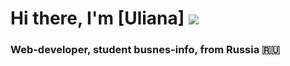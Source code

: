 # Hi there, I'm [Uliana] ![](https://github.com/blackcater/blackcater/raw/main/images/Hi.gif) 
### Web-developer, student busnes-info,  from Russia 🇷🇺
